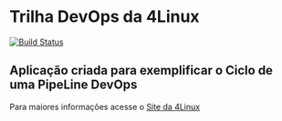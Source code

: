# Trilha DevOps da 4Linux

<!-- Altere a Flag abaixo com sua URL do Travis -->
[![Build Status](https://travis-ci.com/ddias20/DevOpsLab-HelloWorld.svg?branch=master)](https://travis-ci.com/ddias20/DevOpsLab-HelloWorld)

## Aplicação criada para exemplificar o Ciclo de uma PipeLine DevOps


Para maiores informações acesse o [Site da 4Linux](https://www.4linux.com.br/cursos/devops)
